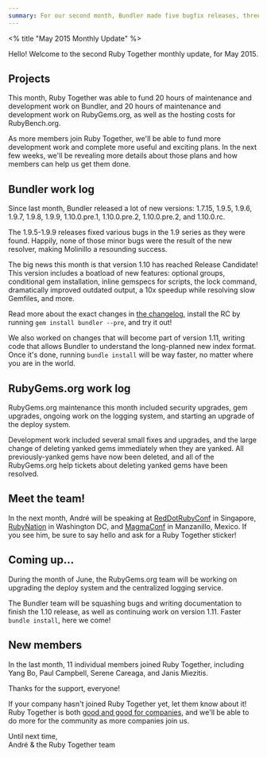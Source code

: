```yaml
---
summary: For our second month, Bundler made five bugfix releases, three prerealeses, and pushed the 1.10 to release candidate, and RubyGems.org finally started deleting gems when they are yanked.
---
```

<% title "May 2015 Monthly Update" %>

Hello! Welcome to the second Ruby Together monthly update, for May 2015.

## Projects

This month, Ruby Together was able to fund 20 hours of maintenance and development work on Bundler, and 20 hours of maintenance and development work on RubyGems.org, as well as the hosting costs for RubyBench.org.

As more members join Ruby Together, we'll be able to fund more development work and complete more useful and exciting plans. In the next few weeks, we'll be revealing more details about those plans and how members can help us get them done.

## Bundler work log

Since last month, Bundler released a lot of new versions: 1.7.15, 1.9.5, 1.9.6, 1.9.7, 1.9.8, 1.9.9, 1.10.0.pre.1, 1.10.0.pre.2, 1.10.0.pre.2, and 1.10.0.rc.

The 1.9.5-1.9.9 releases fixed various bugs in the 1.9 series as they were found. Happily, none of those minor bugs were the result of the new resolver, making Molinillo a resounding success.

The big news this month is that version 1.10 has reached Release Candidate! This version includes a boatload of new features: optional groups, conditional gem installation, inline gemspecs for scripts, the lock command, dramatically improved outdated output, a 10x speedup while resolving slow Gemfiles, and more.

Read more about the exact changes in [the changelog](https://github.com/bundler/bundler/blob/1-10-stable/CHANGELOG.md), install the RC by running `gem install bundler --pre`, and try it out!

We also worked on changes that will become part of version 1.11, writing code that allows Bundler to understand the long-planned new index format. Once it's done, running `bundle install` will be way faster, no matter where you are in the world.

## RubyGems.org work log

RubyGems.org maintenance this month included security upgrades, gem upgrades, ongoing work on the logging system, and starting an upgrade of the deploy system.

Development work included several small fixes and upgrades, and the large change of deleting yanked gems immediately when they are yanked. All previously-yanked gems have now been deleted, and all of the RubyGems.org help tickets about deleting yanked gems have been resolved.

## Meet the team!

In the next month, André will be speaking at [RedDotRubyConf](http://www.reddotrubyconf.com) in Singapore, [RubyNation](http://www.rubynation.org) in Washington DC, and [MagmaConf](http://magmaconf.com) in Manzanillo, Mexico. If you see him, be sure to say hello and ask for a Ruby Together sticker!

## Coming up…

During the month of June, the RubyGems.org team will be working on upgrading the deploy system and the centralized logging service.

The Bundler team will be squashing bugs and writing documentation to finish the 1.10 release, as well as continuing work on version 1.11. Faster `bundle install`, here we come!

## New members

In the last month, 11 individual members joined Ruby Together, including Yang Bo, Paul Campbell, Serene Careaga, and Janis Miezitis.

Thanks for the support, everyone!

If your company hasn't joined Ruby Together yet, let them know about it! Ruby Together is both [good and good for companies](https://rubytogether.org/companies), and we'll be able to do more for the community as more companies join us.

Until next time,  
André & the Ruby Together team

